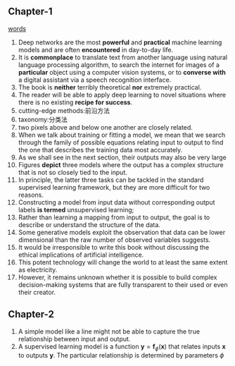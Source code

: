 ## Chapter-1

[words](https://dictionary.cambridge.org/zhs)

1. Deep networks are the most **powerful** and **practical** machine learning models and are often **encountered** in day-to-day life.
2. It is **commonplace** to translate text from another language using natural language processing algorithm, to search the internet for images of a **particular** object using a computer vision systems, or to **converse with** a digital assistant via a speech recognition interface. 
3. The book is **neither** terribly theoretical **nor** extremely practical.
4. The reader will be able to apply deep learning to novel situations where there is no existing **recipe for success**.
5. cutting-edge methods:前沿方法
6. taxonomy:分类法 
7. two pixels above and below one another are closely related.
8. When we talk about training or fitting a model, we mean that we search through the family of possible equations relating input to output to find the one that describes the training data most accurately.
9. As we shall see in the next section, their outputs may also be very large
10. Figures **depict** three models where the output has a complex structure that is not so closely tied to the input.
11. In principle, the latter three tasks can be tackled in the standard supervised learning framework, but they are more difficult for two reasons.
12. Constructing a model from input data without corresponding output labels **is termed** unsupervised learning;
13. Rather than learning a mapping from input to output, the goal is to describe or understand the structure of the data. 
14. Some generative models exploit the observation that data can be lower dimensional than the raw number of observed variables suggests.
15. It would be irresponsible to write this book without discussing the ethical implications of artificial intelligence. 
16. This potent technology will change the world to at least the same extent as electricity.
17. However, it remains unknown whether it is possible to build complex decision-making systems that are fully transparent to their used or even their creator.

## Chapter-2

1. A simple model like a line might not be able to capture the true relationship between input and output.
2. A supervised learning model is a function $\mathbf y = \mathbf f_{\phi}(\mathbf x)$ that relates inputs $\mathbf x$ to outputs $\mathbf y$. The particular relationship is determined by parameters $\phi$